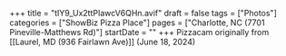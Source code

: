 +++
title = "tIY9_Ux2ttPIawcV6QHn.avif"
draft = false
tags = ["Photos"]
categories = ["ShowBiz Pizza Place"]
pages = ["Charlotte, NC (7701 Pineville-Matthews Rd)"]
startDate = ""
+++
Pizzacam originally from [[Laurel, MD (936 Fairlawn Ave)]] (June 18, 2024)
